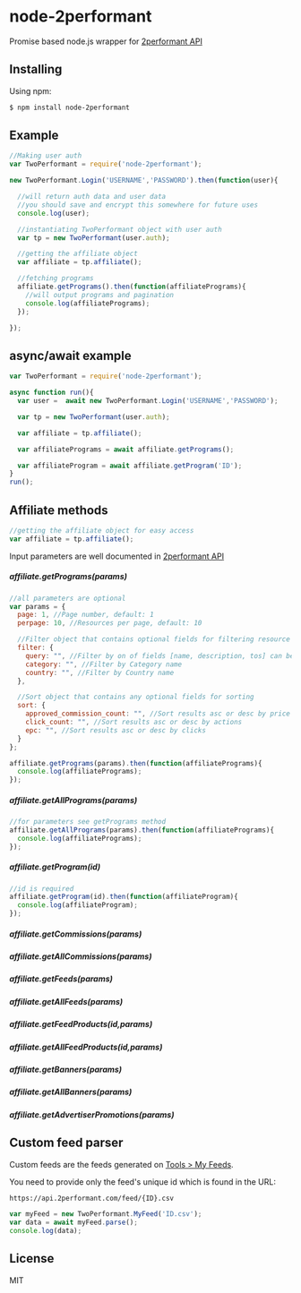 # node-2performant

Promise based node.js wrapper for [2performant API](https://doc.2performant.com)

## Installing

Using npm:

```bash
$ npm install node-2performant
```

## Example

```js
//Making user auth
var TwoPerformant = require('node-2performant');

new TwoPerformant.Login('USERNAME','PASSWORD').then(function(user){

  //will return auth data and user data
  //you should save and encrypt this somewhere for future uses
  console.log(user);

  //instantiating TwoPerformant object with user auth
  var tp = new TwoPerformant(user.auth);

  //getting the affiliate object
  var affiliate = tp.affiliate();

  //fetching programs
  affiliate.getPrograms().then(function(affiliatePrograms){
    //will output programs and pagination
    console.log(affiliatePrograms);
  });

});
```

## async/await example
```js
var TwoPerformant = require('node-2performant');

async function run(){
  var user =  await new TwoPerformant.Login('USERNAME','PASSWORD');

  var tp = new TwoPerformant(user.auth);

  var affiliate = tp.affiliate();

  var affiliatePrograms = await affiliate.getPrograms();

  var affiliateProgram = await affiliate.getProgram('ID');
}
run();
```

## Affiliate methods

```js
//getting the affiliate object for easy access
var affiliate = tp.affiliate();
```

Input parameters are well documented in [2performant API](https://doc.2performant.com)

##### affiliate.getPrograms(params)
```js
//all parameters are optional
var params = {
  page: 1, //Page number, default: 1
  perpage: 10, //Resources per page, default: 10

  //Filter object that contains optional fields for filtering resource results
  filter: {
    query: "", //Filter by on of fields [name, description, tos] can be full text searched using
    category: "", //Filter by Category name
    country: "", //Filter by Country name
  },

  //Sort object that contains any optional fields for sorting
  sort: {
    approved_commission_count: "", //Sort results asc or desc by price
    click_count: "", //Sort results asc or desc by actions
    epc: "", //Sort results asc or desc by clicks
  }
};

affiliate.getPrograms(params).then(function(affiliatePrograms){
  console.log(affiliatePrograms);
});
```

##### affiliate.getAllPrograms(params)
```js
//for parameters see getPrograms method
affiliate.getAllPrograms(params).then(function(affiliatePrograms){
  console.log(affiliatePrograms);
});
```

##### affiliate.getProgram(id)
```js
//id is required
affiliate.getProgram(id).then(function(affiliateProgram){
  console.log(affiliateProgram);
});
```

##### affiliate.getCommissions(params)
##### affiliate.getAllCommissions(params)
##### affiliate.getFeeds(params)
##### affiliate.getAllFeeds(params)
##### affiliate.getFeedProducts(id,params)
##### affiliate.getAllFeedProducts(id,params)
##### affiliate.getBanners(params)
##### affiliate.getAllBanners(params)
##### affiliate.getAdvertiserPromotions(params)

## Custom feed parser

Custom feeds are the feeds generated on [Tools > My Feeds](https://network.2performant.com/affiliate/tools/my-feeds/).

You need to provide only the feed's unique id which is found in the URL:

```html
https://api.2performant.com/feed/{ID}.csv
```

```js
var myFeed = new TwoPerformant.MyFeed('ID.csv');
var data = await myFeed.parse();
console.log(data);
```

## License

MIT
